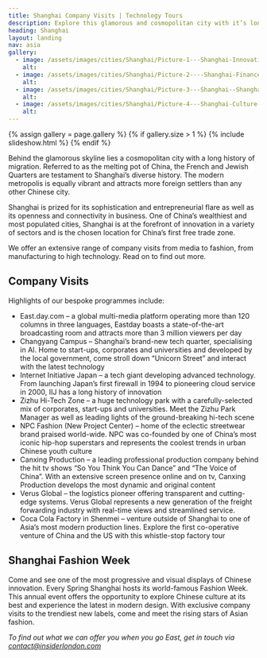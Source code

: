 ```yaml
---
title: Shanghai Company Visits | Technology Tours
description: Explore this glamorous and cosmopolitan city with it’s long history of migration with an extensive range of company visits from media to fashion, from manufacturing to high technology.
heading: Shanghai
layout: landing
nav: asia
gallery:
  - image: /assets/images/cities/Shanghai/Picture-1---Shanghai-Innovation-Tech-Factory-Student-Academic-Study-Trip.jpg
    alt:
  - image: /assets/images/cities/Shanghai/Picture-2----Shanghai-Finance-Centre-Student-Academic-Study-Trip.jpg
    alt:
  - image: /assets/images/cities/Shanghai/Picture-3---Shanghai--Shanghai-Innovation-Sustainability-Electric-Driverless-Car-Technology-Student-Academic-Study-Trip.jpg
    alt:
  - image: /assets/images/cities/Shanghai/Picture-4---Shanghai-Culture-Art-Technology-Innovation-Creative-Student-Corporate-Study-Trip.jpg
    alt:
---
```


{% assign gallery = page.gallery %}
{% if gallery.size > 1 %}
  {% include slideshow.html %}
{% endif %}

Behind the glamorous skyline lies a cosmopolitan city with a long history of migration. Referred to as the melting pot of China, the French and Jewish Quarters are testament to Shanghai’s diverse history. The modern metropolis is equally vibrant and attracts more foreign settlers than any other Chinese city.

Shanghai is prized for its sophistication and entrepreneurial flare as well as its openness and connectivity in business. One of China’s wealthiest and most populated cities, Shanghai is at the forefront of innovation in a variety of sectors and is the chosen location for China’s first free trade zone.

We offer an extensive range of company visits from media to fashion, from manufacturing to high technology. Read on to find out more.

## Company Visits
Highlights of our bespoke programmes include:

* East.day.com – a global multi-media platform operating more than 120 columns in three languages, Eastday boasts a state-of-the-art broadcasting room and attracts more than 3 million viewers per day
* Changyang Campus – Shanghai’s brand-new tech quarter, specialising in AI. Home to start-ups, corporates and universities and developed by the local government, come stroll down “Unicorn Street” and interact with the latest technology
* Internet Initiative Japan – a tech giant developing advanced technology. From launching Japan’s first firewall in 1994 to pioneering cloud service in 2000, IIJ has a long history of innovation
* Zizhu Hi-Tech Zone – a huge technology park with a carefully-selected mix of corporates, start-ups and universities. Meet the Zizhu Park Manager as well as leading lights of the ground-breaking hi-tech scene
* NPC Fashion (New Project Center) – home of the eclectic streetwear brand praised world-wide. NPC was co-founded by one of China’s most iconic hip-hop superstars and represents the coolest trends in urban Chinese youth culture
* Canxing Production – a leading professional production company behind the hit tv shows “So You Think You Can Dance” and “The Voice of China”. With an extensive screen presence online and on tv, Canxing Production develops the most dynamic and original content
* Verus Global – the logistics pioneer offering transparent and cutting-edge systems. Verus Global represents a new generation of the freight forwarding industry with real-time views and streamlined service.
* Coca Cola Factory in Shenmei – venture outside of Shanghai to one of Asia’s most modern production lines. Explore the first co-operative venture of China and the US with this whistle-stop factory tour

## Shanghai Fashion Week
Come and see one of the most progressive and visual displays of Chinese innovation.  Every Spring Shanghai hosts its world-famous Fashion Week. This annual event offers the opportunity to explore Chinese culture at its best and experience the latest in modern design. With exclusive company visits to the trendiest new labels, come and meet the rising stars of Asian fashion.

*To find out what we can offer you when you go East, get in touch via [contact@insiderlondon.com ](mailto:contact@insiderlondon.com)*
